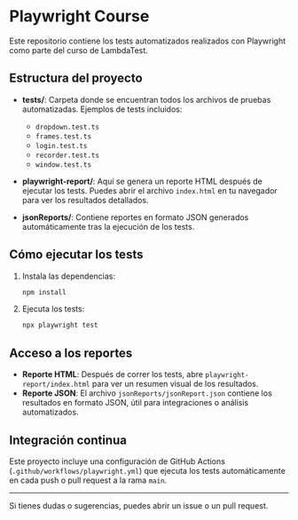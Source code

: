 # Playwright Course

Este repositorio contiene los tests automatizados realizados con Playwright como parte del curso de LambdaTest.

## Estructura del proyecto

- **tests/**: Carpeta donde se encuentran todos los archivos de pruebas automatizadas. Ejemplos de tests incluidos:
  - `dropdown.test.ts`
  - `frames.test.ts`
  - `login.test.ts`
  - `recorder.test.ts`
  - `window.test.ts`

- **playwright-report/**: Aquí se genera un reporte HTML después de ejecutar los tests. Puedes abrir el archivo `index.html` en tu navegador para ver los resultados detallados.

- **jsonReports/**: Contiene reportes en formato JSON generados automáticamente tras la ejecución de los tests.

## Cómo ejecutar los tests

1. Instala las dependencias:
   ```powershell
   npm install
   ```
2. Ejecuta los tests:
   ```powershell
   npx playwright test
   ```

## Acceso a los reportes

- **Reporte HTML**: Después de correr los tests, abre `playwright-report/index.html` para ver un resumen visual de los resultados.
- **Reporte JSON**: El archivo `jsonReports/jsonReport.json` contiene los resultados en formato JSON, útil para integraciones o análisis automatizados.

## Integración continua

Este proyecto incluye una configuración de GitHub Actions (`.github/workflows/playwright.yml`) que ejecuta los tests automáticamente en cada push o pull request a la rama `main`.

---

Si tienes dudas o sugerencias, puedes abrir un issue o un pull request.
